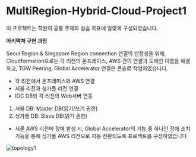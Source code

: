 # MultiRegion-Hybrid-Cloud-Project1
이 프로젝트는 학원의 공통 주제와 실습 목표에 알맞게 구성되었습니다.

**아키텍쳐 구현 과정**

Seoul Region &amp; Singapore Region connection
연결의 안정성을 위해, 
Cloudformation으로는 각 리전의 온프레미스, AWS 간의 연결과 도메인 이름을 해결하고, 
TGW Peering, Global Accelerator 연결은 콘솔로 작업하였습니다. 

- 각 리전에서 온프레미스와 AWS 연결
- 서울 리전과 싱가폴 리전 연결
- IDC DB와 각 리전의 Web서버 연동
1. 서울 DB: Master DB(읽기/쓰기 권한)
2. 싱가폴 DB: Slave DB(읽기 권한)
- 서울 AWS 리전에 장애 발생 시, Global Accelerator의 기능 중 하나인 장애 조치 기능을 통해 싱가폴 AWS 리전으로 자동 전환되도록 프로젝트를 구성하였습니다

![topology1](https://github.com/b-ssu-b/MultiRegion-Hybrid-Cloud-Project1/assets/130993923/7fbe1ff5-6a6e-4721-922f-a5775a485bb1)
